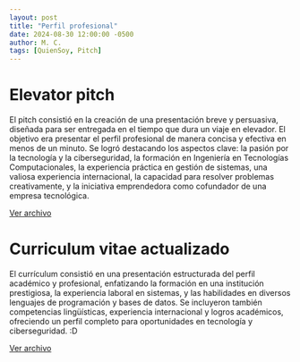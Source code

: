 ```yaml
---
layout: post
title: "Perfil profesional"
date: 2024-08-30 12:00:00 -0500
author: M. C.
tags: [QuienSoy, Pitch]
---
```


# Elevator pitch
El pitch consistió en la creación de una presentación breve y persuasiva, diseñada para ser entregada en el tiempo que dura un viaje en elevador. El objetivo era presentar el perfil profesional de manera concisa y efectiva en menos de un minuto. Se logró destacando los aspectos clave: la pasión por la tecnología y la ciberseguridad, la formación en Ingeniería en Tecnologías Computacionales, la experiencia práctica en gestión de sistemas, una valiosa experiencia internacional, la capacidad para resolver problemas creativamente, y la iniciativa emprendedora como cofundador de una empresa tecnológica.


[Ver archivo](https://docs.google.com/document/d/1uHvDjvXWVQvnZyv7Yd09bdFP30SkvI5pvC5FbZf0h_c/edit?usp=sharing)

# Curriculum vitae actualizado
El currículum consistió en una presentación estructurada del perfil académico y profesional, enfatizando la formación en una institución prestigiosa, la experiencia laboral en sistemas, y las habilidades en diversos lenguajes de programación y bases de datos. Se incluyeron también competencias lingüísticas, experiencia internacional y logros académicos, ofreciendo un perfil completo para oportunidades en tecnología y ciberseguridad.
:D

[Ver archivo](https://docs.google.com/document/d/1uQ17f97CrB3df0Vji4xvWpo70F2YPg3HCBucTbklYic/edit?usp=sharing)
